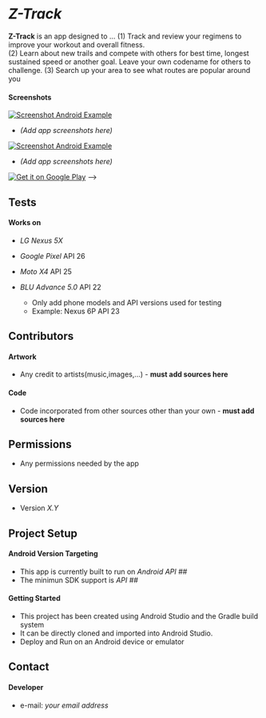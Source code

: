 *Z-Track*
======
**Z-Track** is an app designed to ... 
(1) Track and review your regimens to improve your workout and overall fitness.  
(2) Learn about new trails and compete with others for best time, longest sustained speed or another goal.  Leave your own codename for others to challenge.
(3) Search up your area to see what routes are popular around you

#### Screenshots
[![Screenshot Android Example](https://user-images.githubusercontent.com/7291878/32418145-51215bfe-c232-11e7-83fd-e7b802c1cfec.png)](https://user-images.githubusercontent.com/7291878/32418145-51215bfe-c232-11e7-83fd-e7b802c1cfec.png)
  * *(Add app screenshots here)*

[![Screenshot Android Example]( FinalProject-nickumia/Screenshots/Screenshot_20171210-181251.png )]( FinalProject-nickumia/Screenshots/Screenshot_20171210-181251.png )
  * *(Add app screenshots here)*  

<!-- #### App Stores *(add this section if deploy to Google Play store only)*
<!-- edit this image location -->
[![Get it on Google Play](https://raw.github.com/repat/README-template/master/googleplay.png)](https://play.google.com/store/apps) -->

## Tests
#### Works on
* *LG Nexus 5X* 
* *Google Pixel* API 26
* *Moto X4* API 25
* *BLU Advance 5.0* API 22

  * Only add phone models and API versions used for testing
  * Example: Nexus 6P API 23

## Contributors
#### Artwork
* Any credit to artists(music,images,...) - **must add sources here**

#### Code
* Code incorporated from other sources other than your own - **must add sources here**

## Permissions
* Any permissions needed by the app

## Version 
* Version *X.Y*

## Project Setup
#### Android Version Targeting
* This app is currently built to run on *Android API ##*
* The minimun SDK support is *API ##* 

#### Getting Started
* This project has been created using Android Studio and the Gradle build system 
* It can be directly cloned and imported into Android Studio.
* Deploy and Run on an Android device or emulator

## Contact
#### Developer
* e-mail: *your email address*
